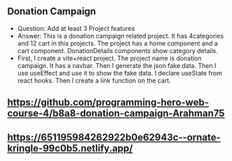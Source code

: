 ## Donation Campaign
<ul>
<li>Question: Add at least 3 Project features</li>
<li>Answer: This is a donation campaign related project. It has 4categories and 12 cart in this  projects.  The project has a home component and a cart component. DonationDetails components show category details. </li>

<li> First, I create a vite+react project. The project name is donation campaign. It has a navbar. Then I generate the json fake data. Then I use useEffect and use it to show the fake data. I declare useState from react hooks. Then I create a link function on the cart. 
</ul>






## https://github.com/programming-hero-web-course-4/b8a8-donation-campaign-Arahman75

## https://651195984262922b0e62943c--ornate-kringle-99c0b5.netlify.app/

